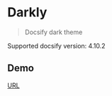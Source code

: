 # Darkly

> Docsify dark theme

Supported docsify version: 4.10.2

## Demo
[URL](https://sushantrahate.github.io/docsify-darkly/#/)

